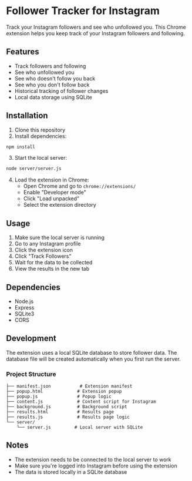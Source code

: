 # Follower Tracker for Instagram

Track your Instagram followers and see who unfollowed you. This Chrome extension helps you keep track of your Instagram followers and following.

## Features

- Track followers and following
- See who unfollowed you
- See who doesn't follow you back
- See who you don't follow back
- Historical tracking of follower changes
- Local data storage using SQLite

## Installation

1. Clone this repository
2. Install dependencies:
```bash
npm install
```
3. Start the local server:
```bash
node server/server.js
```
4. Load the extension in Chrome:
   - Open Chrome and go to `chrome://extensions/`
   - Enable "Developer mode"
   - Click "Load unpacked"
   - Select the extension directory

## Usage

1. Make sure the local server is running
2. Go to any Instagram profile
3. Click the extension icon
4. Click "Track Followers"
5. Wait for the data to be collected
6. View the results in the new tab

## Dependencies

- Node.js
- Express
- SQLite3
- CORS

## Development

The extension uses a local SQLite database to store follower data. The database file will be created automatically when you first run the server.

### Project Structure

```
├── manifest.json           # Extension manifest
├── popup.html             # Extension popup
├── popup.js               # Popup logic
├── content.js             # Content script for Instagram
├── background.js          # Background script
├── results.html           # Results page
├── results.js             # Results page logic
└── server/
    └── server.js         # Local server with SQLite
```

## Notes

- The extension needs to be connected to the local server to work
- Make sure you're logged into Instagram before using the extension
- The data is stored locally in a SQLite database
